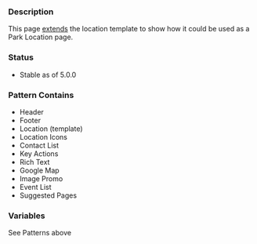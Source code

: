 ### Description
This page [extends](https://twig.symfony.com/doc/2.x/tags/extends.html) the location template to show how it could be used as a Park Location page.

### Status
* Stable as of 5.0.0

### Pattern Contains
* Header
* Footer
* Location (template)
* Location Icons
* Contact List
* Key Actions
* Rich Text
* Google Map
* Image Promo
* Event List
* Suggested Pages

### Variables
See Patterns above

